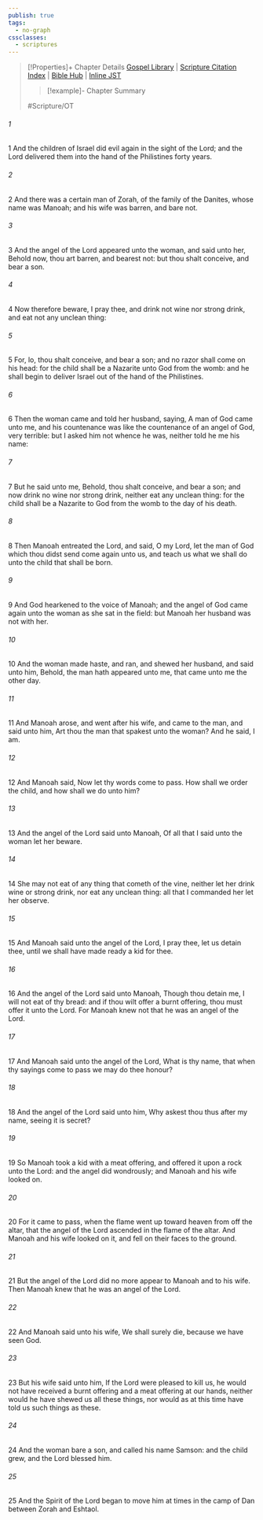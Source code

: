 ```yaml
---
publish: true
tags:
  - no-graph
cssclasses:
  - scriptures
---
```

>[!Properties]+ Chapter Details
>[Gospel Library](https://churchofjesuschrist.org/study/scriptures/ot/judg/13?lang=eng)    |    [Scripture Citation Index](https://scriptures.byu.edu/#06b0d::c06b0d)    |    [Bible Hub](https://biblehub.com/judges/13.htm)    |    [Inline JST](https://scripturetoolbox.com/html/ic/Judges/13.html)
>>[!example]- Chapter Summary
>> 
> 
>
>#Scripture/OT
###### 1
1 And the children of Israel did evil again in the sight of the Lord; and the Lord delivered them into the hand of the Philistines forty years.
###### 2
2 And there was a certain man of Zorah, of the family of the Danites, whose name was Manoah; and his wife was barren, and bare not.
###### 3
3 And the angel of the Lord appeared unto the woman, and said unto her, Behold now, thou art barren, and bearest not: but thou shalt conceive, and bear a son.
###### 4
4 Now therefore beware, I pray thee, and drink not wine nor strong drink, and eat not any unclean thing:
###### 5
5 For, lo, thou shalt conceive, and bear a son; and no razor shall come on his head: for the child shall be a Nazarite unto God from the womb: and he shall begin to deliver Israel out of the hand of the Philistines.
###### 6
6 Then the woman came and told her husband, saying, A man of God came unto me, and his countenance was like the countenance of an angel of God, very terrible: but I asked him not whence he was, neither told he me his name:
###### 7
7 But he said unto me, Behold, thou shalt conceive, and bear a son; and now drink no wine nor strong drink, neither eat any unclean thing: for the child shall be a Nazarite to God from the womb to the day of his death.
###### 8
8 Then Manoah entreated the Lord, and said, O my Lord, let the man of God which thou didst send come again unto us, and teach us what we shall do unto the child that shall be born.
###### 9
9 And God hearkened to the voice of Manoah; and the angel of God came again unto the woman as she sat in the field: but Manoah her husband was not with her.
###### 10
10 And the woman made haste, and ran, and shewed her husband, and said unto him, Behold, the man hath appeared unto me, that came unto me the other day.
###### 11
11 And Manoah arose, and went after his wife, and came to the man, and said unto him, Art thou the man that spakest unto the woman? And he said, I am.
###### 12
12 And Manoah said, Now let thy words come to pass. How shall we order the child, and how shall we do unto him?
###### 13
13 And the angel of the Lord said unto Manoah, Of all that I said unto the woman let her beware.
###### 14
14 She may not eat of any thing that cometh of the vine, neither let her drink wine or strong drink, nor eat any unclean thing: all that I commanded her let her observe.
###### 15
15 And Manoah said unto the angel of the Lord, I pray thee, let us detain thee, until we shall have made ready a kid for thee.
###### 16
16 And the angel of the Lord said unto Manoah, Though thou detain me, I will not eat of thy bread: and if thou wilt offer a burnt offering, thou must offer it unto the Lord. For Manoah knew not that he was an angel of the Lord.
###### 17
17 And Manoah said unto the angel of the Lord, What is thy name, that when thy sayings come to pass we may do thee honour?
###### 18
18 And the angel of the Lord said unto him, Why askest thou thus after my name, seeing it is secret?
###### 19
19 So Manoah took a kid with a meat offering, and offered it upon a rock unto the Lord: and the angel did wondrously; and Manoah and his wife looked on.
###### 20
20 For it came to pass, when the flame went up toward heaven from off the altar, that the angel of the Lord ascended in the flame of the altar. And Manoah and his wife looked on it, and fell on their faces to the ground.
###### 21
21 But the angel of the Lord did no more appear to Manoah and to his wife. Then Manoah knew that he was an angel of the Lord.
###### 22
22 And Manoah said unto his wife, We shall surely die, because we have seen God.
###### 23
23 But his wife said unto him, If the Lord were pleased to kill us, he would not have received a burnt offering and a meat offering at our hands, neither would he have shewed us all these things, nor would as at this time have told us such things as these.
###### 24
24 And the woman bare a son, and called his name Samson: and the child grew, and the Lord blessed him.
###### 25
25 And the Spirit of the Lord began to move him at times in the camp of Dan between Zorah and Eshtaol.
